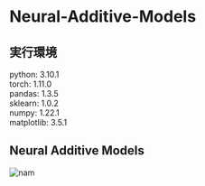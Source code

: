 # Neural-Additive-Models
## 実行環境
python: 3.10.1  
torch: 1.11.0  
pandas: 1.3.5  
sklearn: 1.0.2  
numpy: 1.22.1  
matplotlib: 3.5.1

## Neural Additive Models
![nam](https://user-images.githubusercontent.com/79096203/162557690-86feeec9-179d-4241-aa0f-5785e86a0ae0.jpg)
